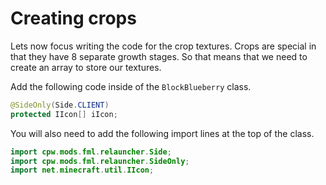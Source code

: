 
# Creating crops

Lets now focus writing the code for the crop textures. Crops are special in that they have 8 separate growth stages. So that means that we need to create an array to store our textures.

Add the following code inside of the `BlockBlueberry` class.

```java
@SideOnly(Side.CLIENT)
protected IIcon[] iIcon;
```

You will also need to add the following import lines at the top of the class.

```java
import cpw.mods.fml.relauncher.Side;
import cpw.mods.fml.relauncher.SideOnly;
import net.minecraft.util.IIcon;
```